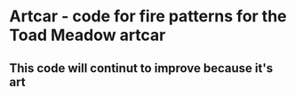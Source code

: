 # Artcar - code for fire patterns for the Toad Meadow artcar

## This code will continut to improve because it's art
